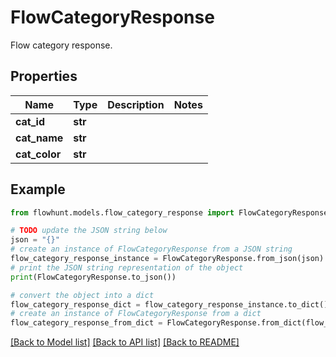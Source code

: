 # FlowCategoryResponse

Flow category response.

## Properties

Name | Type | Description | Notes
------------ | ------------- | ------------- | -------------
**cat_id** | **str** |  | 
**cat_name** | **str** |  | 
**cat_color** | **str** |  | 

## Example

```python
from flowhunt.models.flow_category_response import FlowCategoryResponse

# TODO update the JSON string below
json = "{}"
# create an instance of FlowCategoryResponse from a JSON string
flow_category_response_instance = FlowCategoryResponse.from_json(json)
# print the JSON string representation of the object
print(FlowCategoryResponse.to_json())

# convert the object into a dict
flow_category_response_dict = flow_category_response_instance.to_dict()
# create an instance of FlowCategoryResponse from a dict
flow_category_response_from_dict = FlowCategoryResponse.from_dict(flow_category_response_dict)
```
[[Back to Model list]](../README.md#documentation-for-models) [[Back to API list]](../README.md#documentation-for-api-endpoints) [[Back to README]](../README.md)



